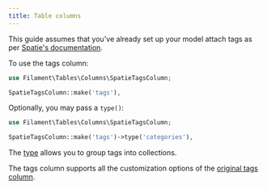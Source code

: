 ```yaml
---
title: Table columns
---
```


This guide assumes that you've already set up your model attach tags as per [Spatie's documentation](https://spatie.be/docs/laravel-tags/basic-usage/using-tags).

To use the tags column:

```php
use Filament\Tables\Columns\SpatieTagsColumn;

SpatieTagsColumn::make('tags'),
```

Optionally, you may pass a `type()`:

```php
use Filament\Tables\Columns\SpatieTagsColumn;

SpatieTagsColumn::make('tags')->type('categories'),
```

The [type](https://spatie.be/docs/laravel-tags/advanced-usage/using-types) allows you to group tags into collections.

The tags column supports all the customization options of the [original tags column](/docs/tables/columns/tags).
